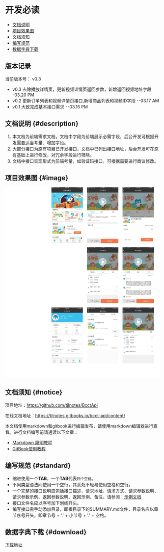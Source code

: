 # 开发必读

- [文档说明](#description)
- [项目效果图](#image)
- [文档须知](#notice)
- [编写规范](#standard)
- [数据字典下载](#download)

## 版本记录

当前版本号： v0.3

- v0.3    去除播放详情页，更新视频详情页返回参数，新增返回视频地址字段 -03.20 PM
- v0.2    更新订单列表和视频详情页接口,新增商品列表和视频ID字段    --03.17 AM
- v0.1    大致完成基本接口需求   --03.16 PM

## 文档说明 {#description}

1. 本文档为前端需求文档，文档中字段为前端展示必需字段，后台开发可根据开发需要适当考量、增加字段。
2. 大部分接口为原有项目已开发接口，文档中已列出接口地址，后台开发可在原有基础上进行修改，对冗余字段进行筛除。
3. 文档中接口实现形式为前端考量，如验证码接口，可根据需要进行商议修改。

## 项目效果图 {#image}
![](/lanmao.jpg)

## 文档须知 {#notice}

项目地址：https://github.com/tjlnotes/BcctApi

在线文档地址：https://tjlnotes.gitbooks.io/bcct-api/content/

本文档使用markdown和gitbook进行编辑发布，请使用markdown编辑器进行查看。进行文档编写前请通读以下文章：
- [Markdown 简明教程](http://www.jianshu.com/p/7bd23251da0a)
- [GitBook使用教程](http://www.jianshu.com/p/9ca04b2e0345)

## 编写规范 {#standard}

- 缩进使用一个**TAB**，一个**TAB**代表`四个空格`。
- 不同类型语法间使用一个空行，其余处不轻易使用空格和空行。
- 一个完整的接口说明应包括接口描述、请求地址、请求方式、请求参数说明、请求参数示例、返回参数说明、返回示例、备注。请参阅：[示例文档](example.md)
- 接口文件名应以序号加下划线开头。
- 编写接口需手动添加目录，即根目录下的SUMMARY.md文件，目录名应以章节序号开头，即章节号 + '.' + 小节号  + '.' + 空格。

## 数据字典下载 {#download}

[下载地址](http://123.207.85.151/1.xlsx)

